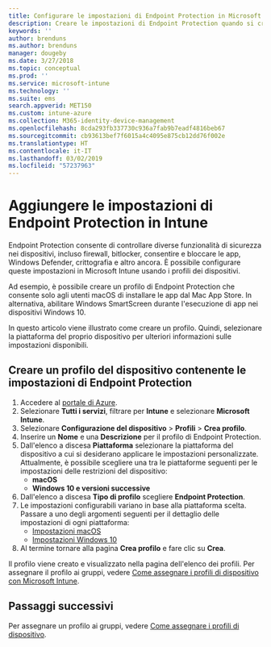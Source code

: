 ```yaml
---
title: Configurare le impostazioni di Endpoint Protection in Microsoft Intune - Azure | Microsoft Docs
description: Creare le impostazioni di Endpoint Protection quando si crea un profilo del dispositivo macOS o Windows 10 in Microsoft Intune.
keywords: ''
author: brenduns
ms.author: brenduns
manager: dougeby
ms.date: 3/27/2018
ms.topic: conceptual
ms.prod: ''
ms.service: microsoft-intune
ms.technology: ''
ms.suite: ems
search.appverid: MET150
ms.custom: intune-azure
ms.collection: M365-identity-device-management
ms.openlocfilehash: 8cda293fb337730c936a7fab9b7eadf4816beb67
ms.sourcegitcommit: cb93613bef7f6015a4c4095e875cb12dd76f002e
ms.translationtype: HT
ms.contentlocale: it-IT
ms.lasthandoff: 03/02/2019
ms.locfileid: "57237963"
---
```

# <a name="add-endpoint-protection-settings-in-intune"></a>Aggiungere le impostazioni di Endpoint Protection in Intune

Endpoint Protection consente di controllare diverse funzionalità di sicurezza nei dispositivi, incluso firewall, bitlocker, consentire e bloccare le app, Windows Defender, crittografia e altro ancora. È possibile configurare queste impostazioni in Microsoft Intune usando i profili dei dispositivi.

Ad esempio, è possibile creare un profilo di Endpoint Protection che consente solo agli utenti macOS di installare le app dal Mac App Store. In alternativa, abilitare Windows SmartScreen durante l'esecuzione di app nei dispositivi Windows 10.

In questo articolo viene illustrato come creare un profilo. Quindi, selezionare la piattaforma del proprio dispositivo per ulteriori informazioni sulle impostazioni disponibili.

## <a name="create-a-device-profile-containing-endpoint-protection-settings"></a>Creare un profilo del dispositivo contenente le impostazioni di Endpoint Protection

1. Accedere al [portale di Azure](https://portal.azure.com).
2. Selezionare **Tutti i servizi**, filtrare per **Intune** e selezionare **Microsoft Intune**.
3. Selezionare **Configurazione del dispositivo** > **Profili** > **Crea profilo**.
4. Inserire un **Nome** e una **Descrizione** per il profilo di Endpoint Protection.
5. Dall'elenco a discesa **Piattaforma** selezionare la piattaforma del dispositivo a cui si desiderano applicare le impostazioni personalizzate. Attualmente, è possibile scegliere una tra le piattaforme seguenti per le impostazioni delle restrizioni del dispositivo:
   - **macOS**
   - **Windows 10 e versioni successive**
6. Dall'elenco a discesa **Tipo di profilo** scegliere **Endpoint Protection**. 
7. Le impostazioni configurabili variano in base alla piattaforma scelta. Passare a uno degli argomenti seguenti per il dettaglio delle impostazioni di ogni piattaforma:
   - [Impostazioni macOS](endpoint-protection-macos.md)
   - [Impostazioni Windows 10](endpoint-protection-windows-10.md)
8. Al termine tornare alla pagina **Crea profilo** e fare clic su **Crea**.

Il profilo viene creato e visualizzato nella pagina dell'elenco dei profili. Per assegnare il profilo ai gruppi, vedere [Come assegnare i profili di dispositivo con Microsoft Intune](device-profile-assign.md).

## <a name="next-steps"></a>Passaggi successivi
Per assegnare un profilo ai gruppi, vedere [Come assegnare i profili di dispositivo](device-profile-assign.md).
